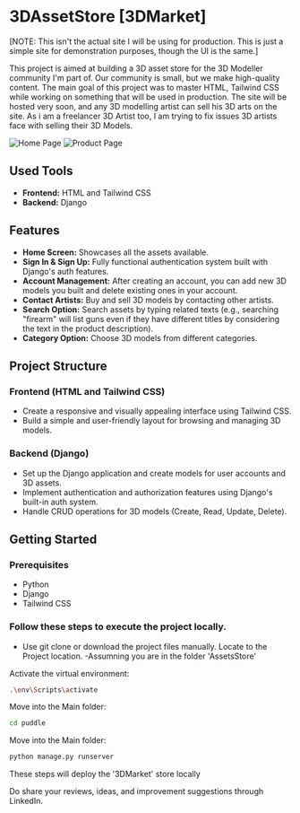 # 3DAssetStore [3DMarket]

[NOTE: This isn't the actual site I will be using for production. This is just a simple site for demonstration purposes, though the UI is the same.]

This project is aimed at building a 3D asset store for the 3D Modeller community I'm part of. Our community is small, but we make high-quality content. The main goal of this project was to master HTML, Tailwind CSS while working on something that will be used in production. The site will be hosted very soon, and any 3D modelling artist can sell his 3D arts on the site. As i am a freelancer 3D Artist too, I am trying to fix issues 3D artists face with selling their 3D Models.

![Home Page](Home_page.png)
![Product Page](product_view.png)

## Used Tools

- **Frontend:** HTML and Tailwind CSS
- **Backend:** Django

## Features

- **Home Screen:** Showcases all the assets available.
- **Sign In & Sign Up:** Fully functional authentication system built with Django's auth features.
- **Account Management:** After creating an account, you can add new 3D models you built and delete existing ones in your account.
- **Contact Artists:** Buy and sell 3D models by contacting other artists.
- **Search Option:** Search assets by typing related texts (e.g., searching "firearm" will list guns even if they have different titles by considering the text in the product description).
- **Category Option:** Choose 3D models from different categories.

## Project Structure

### Frontend (HTML and Tailwind CSS)

- Create a responsive and visually appealing interface using Tailwind CSS.
- Build a simple and user-friendly layout for browsing and managing 3D models.

### Backend (Django)

- Set up the Django application and create models for user accounts and 3D assets.
- Implement authentication and authorization features using Django's built-in auth system.
- Handle CRUD operations for 3D models (Create, Read, Update, Delete).

## Getting Started

### Prerequisites

- Python
- Django
- Tailwind CSS

### Follow these steps to execute the project locally.

- Use git clone or download the project files manually. Locate to the Project location.
  -Assumning you are in the folder 'AssetsStore'

Activate the virtual environment:

```bash
.\env\Scripts\activate
```

Move into the Main folder:

```bash
cd puddle
```

Move into the Main folder:

```bash
python manage.py runserver
```

These steps will deploy the '3DMarket' store locally

Do share your reviews, ideas, and improvement suggestions through LinkedIn.
